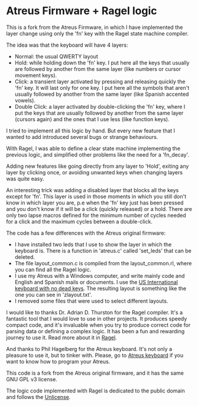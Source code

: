 # Atreus Firmware + Ragel logic

This is a fork from the Atreus Firmware, in which I have implemented the layer
change using only the 'fn' key with the Ragel state machine compiler.

The idea was that the keyboard will have 4 layers:

- Normal: the usual QWERTY layout
- Hold: while holding down the 'fn' key. I put here all the keys that usually
are followed by another from the same layer (like numbers or cursor movement
keys).
- Click: a transient layer activated by pressing and releasing quickly the
'fn' key. It will last only for one key. I put here all the symbols that aren't
usually followed by another from the same layer (like Spanish accented vowels).
- Double Click: a layer activated by double-clicking the 'fn' key, where I put
the keys that are usually followed by another from the same layer (cursors
again) and the ones that I use less (like function keys).

I tried to implement all this logic by hand. But every new feature that I wanted
to add introduced several bugs or strange behaviours.

With Ragel, I was able to define a clear state machine implementing the previous
logic, and simplified other problems like the need for a 'fn_decay'.

Adding new features like going directly from any layer to 'Hold', exiting any
layer by clicking once, or avoiding unwanted keys when changing layers was
quite easy.

An interesting trick was adding a disabled layer that blocks all the keys
except for 'fn'. This layer is used in those moments in which you still don't
know in which layer you are, p.e when the 'fn' key just has been pressed and
you don't know if it will be a click (quickly released) or a hold. There are
only two lapse macros defined for the minimum number of cycles needed for a
click and the maximum cycles between a double-click.

The code has a few differences with the Atreus original firmware:

- I have installed two leds that I use to show the layer in which the keyboard
is. There is a function in 'atreus.c' called 'set_leds' that can be deleted.
- The file layout_common.c is compiled from the layout_common.rl, where you can
find all the Ragel logic.
- I use my Atreus with a Windows computer, and write mainly code and English and
Spanish mails or documents. I use the [US International keyboard with no dead
keys](https://answers.microsoft.com/en-us/windows/forum/windows_7-desktop/disable-dead-keys-for-us-international-keyboard/1de44160-83d9-4cd8-9eb3-e6b06b8604a4). The
resulting layout is something like the one you can see in 'zlayout.txt'.
- I removed some files that were used to select different layouts.

I would like to thanks Dr. Adrian D. Thurston for the Ragel compiler. It's
a fantastic tool that I would love to use in other projects. It produces
speedy compact code, and it's invaluable when you try to produce correct code
for parsing data or defining a complex logic. It has been a fun and rewarding
journey to use it. Read more about it in [Ragel](http://www.colm.net/open-source/ragel/).

And thanks to Phil Hagelberg for the Atreus keyboard. It's not only a pleasure
to use it, but to tinker with. Please, go to [Atreus keyboard](https://github.com/technomancy/atreus) if you want to know how to
program your Atreus.

This code is a fork from the Atreus original firmware, and it has the same
GNU GPL v3 license.

The logic code implemented with Ragel is dedicated to the public domain and
follows the [Unlicense](http://unlicense.org/).
